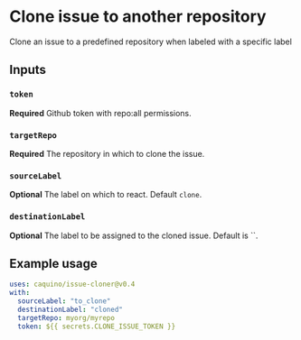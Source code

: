 # Clone issue to another repository

Clone an issue to a predefined repository when labeled with a specific label

## Inputs

### `token`

**Required** Github token with repo:all permissions.

### `targetRepo`

**Required** The repository in which to clone the issue.

### `sourceLabel`

**Optional** The label on which to react. Default `clone`.

### `destinationLabel`
**Optional** The label to be assigned to the cloned issue. Default is ``.

## Example usage

```yml
uses: caquino/issue-cloner@v0.4
with:
  sourceLabel: "to_clone"
  destinationLabel: "cloned"
  targetRepo: myorg/myrepo
  token: ${{ secrets.CLONE_ISSUE_TOKEN }}
```